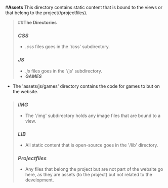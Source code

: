 #**Assets**
This directory contains static content that is bound to the views or that belong to the project(/projectfiles).

> ##**The Directories**
> ### _CSS_
> * _.css_ files goes in the '/css' subdirectory.
> ### _JS_
> * _.js_ files goes in the '/js' subdirectory.
> * **_GAMES_**
 * The 'assets/js/games' directory contains the code for games to but on the website.
>### _IMG_
> * The '/img' subdirectory holds any image files that are bound to a view.
>### _LIB_
> * All static content that is open-source goes in the '/lib' directory.
>### _Projectfiles_
> * Any files that belong the project but are not part of the website go here, as they are assets (to the project) but not related to the development.
